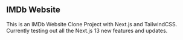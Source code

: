 ## IMDb Website 
This is an IMDb Website  Clone Project with Next.js and TailwindCSS. 
Currently testing out all the Next.js 13 new features and updates.
